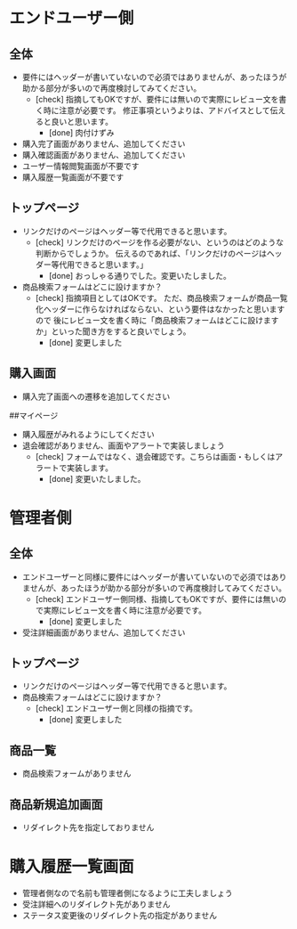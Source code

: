 # エンドユーザー側
## 全体
- 要件にはヘッダーが書いていないので必須ではありませんが、あったほうが助かる部分が多いので再度検討してみてください。
  - [check] 指摘してもOKですが、要件には無いので実際にレビュー文を書く時に注意が必要です。
    修正事項というよりは、アドバイスとして伝えると良いと思います。
    - [done] 肉付けずみ
- 購入完了画面がありません、追加してください
- 購入確認画面がありません、追加してください
- ユーザー情報閲覧画面が不要です
- 購入履歴一覧画面が不要です

## トップページ
- リンクだけのページはヘッダー等で代用できると思います。
  - [check] リンクだけのページを作る必要がない、というのはどのような判断からでしょうか。
    伝えるのであれば、「リンクだけのページはヘッダー等代用できると思います。」
    - [done] おっしゃる通りでした。変更いたしました。
- 商品検索フォームはどこに設けますか？
  - [check] 指摘項目としてはOKです。
    ただ、商品検索フォームが商品一覧化ヘッダーに作らなければならない、という要件はなかったと思いますので
    後にレビュー文を書く時に「商品検索フォームはどこに設けますか」といった聞き方をすると良いでしょう。
    - [done] 変更しました

## 購入画面
- 購入完了画面への遷移を追加してください

##マイページ
- 購入履歴がみれるようにしてください
- 退会確認がありません、画面やアラートで実装しましょう
  - [check] フォームではなく、退会確認です。こちらは画面・もしくはアラートで実装します。
    - [done] 変更いたしました。

# 管理者側

## 全体
- エンドユーザーと同様に要件にはヘッダーが書いていないので必須ではありませんが、あったほうが助かる部分が多いので再度検討してみてください。
  - [check] エンドユーザー側同様、指摘してもOKですが、要件には無いので実際にレビュー文を書く時に注意が必要です。
    - [done] 変更しました
- 受注詳細画面がありません、追加してください

## トップページ
- リンクだけのページはヘッダー等で代用できると思います。
- 商品検索フォームはどこに設けますか？
  - [check] エンドユーザー側と同様の指摘です。
    - [done] 変更しました

## 商品一覧
- 商品検索フォームがありません

## 商品新規追加画面
- リダイレクト先を指定しておりません

# 購入履歴一覧画面
- 管理者側なので名前も管理者側になるように工夫しましょう
- 受注詳細へのリダイレクト先がありません
- ステータス変更後のリダイレクト先の指定がありません



